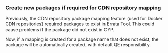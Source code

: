 ### Create new packages if required for CDN repository mapping

Previously, the CDN repository package mapping feature (used for Docker
CDN repositories) required packages to exist in Errata Tool. This could
cause problems if the package did not exist in CYP.

Now, if a mapping is created for a package name that does not exist, the
package will be automatically created, with default QE responsibility.
